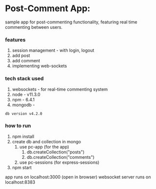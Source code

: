 # Post-Comment App:
sample app for post-commenting functionality, featuring real time commenting between users.

### features
1. session management - with login, logout
2. add post
3. add comment
4. implementing web-sockets


### tech stack used
1. websockets - for real-time commenting system
2. node - v11.3.0
3. npm - 6.4.1
4. mongodb - 
```
db version v4.2.0
```

### how to run

1. npm install
2. create db and collection in mongo
    1. use pc-app (for the app)
        1. db.createCollection("posts")
        2. db.createCollection("comments")
    2. use pc-sessions (for express-sessions)
3. npm start


app runs on localhost:3000 (open in browser)
websocket server runs on localhost:8383